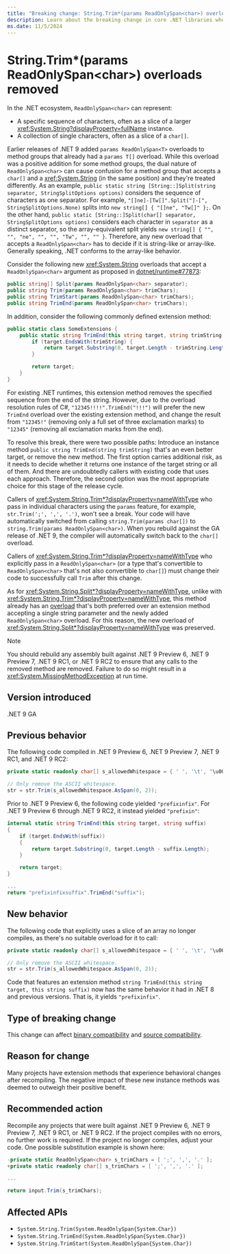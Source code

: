 ```yaml
---
title: "Breaking change: String.Trim*(params ReadOnlySpan<char>) overloads removed"
description: Learn about the breaking change in core .NET libraries where the String.Trim*(params ReadOnlySpan<char>) methods have been removed due to potential behavioral changes.
ms.date: 11/5/2024
---
```


# String.Trim*(params ReadOnlySpan\<char>) overloads removed

In the .NET ecosystem, `ReadOnlySpan<char>` can represent:

- A specific sequence of characters, often as a slice of a larger <xref:System.String?displayProperty=fullName> instance.
- A collection of single characters, often as a slice of a `char[]`.

Earlier releases of .NET 9 added `params ReadOnlySpan<T>` overloads to method groups that already had a `params T[]` overload. While this overload was a positive addition for some method groups, the dual nature of `ReadOnlySpan<char>` can cause confusion for a method group that accepts a `char[]` and a <xref:System.String> (in the same position) and they're treated differently. As an example, `public static string [String::]Split(string separator, StringSplitOptions options)` considers the sequence of characters as one separator. For example, `"[]ne]-[Tw[]".Split("]-[", StringSplitOptions.None)` splits into `new string[] { "[]ne", "Tw[]" };`. On the other hand, `public static [String::]Split(char[] separator, StringSplitOptions options)` considers each character in `separator` as a distinct separator, so the array-equivalent split yields `new string[] { "", "", "ne", "", "", "Tw", "", "" }`. Therefore, any new overload that accepts a `ReadOnlySpan<char>` has to decide if it is string-like or array-like. Generally speaking, .NET conforms to the array-like behavior.

Consider the following new <xref:System.String> overloads that accept a `ReadOnlySpan<char>` argument as proposed in [dotnet/runtime#77873](https://github.com/dotnet/runtime/issues/77873):

```csharp
public string[] Split(params ReadOnlySpan<char> separator);
public string Trim(params ReadOnlySpan<char> trimChars);
public string TrimStart(params ReadOnlySpan<char> trimChars);
public string TrimEnd(params ReadOnlySpan<char> trimChars);
```

In addition, consider the following commonly defined extension method:

```csharp
public static class SomeExtensions {
    public static string TrimEnd(this string target, string trimString) {
        if (target.EndsWith(trimString) {
            return target.Substring(0, target.Length - trimString.Length);
        }

        return target;
    }
}
```

For existing .NET runtimes, this extension method removes the specified sequence from the end of the string. However, due to the overload resolution rules of C#, `"12345!!!!".TrimEnd("!!!")` will prefer the new `TrimEnd` overload over the existing extension method, and change the result from `"12345!"` (removing only a full set of three exclamation marks) to `"12345"` (removing all exclamation marks from the end).

To resolve this break, there were two possible paths: Introduce an instance method `public string TrimEnd(string trimString)` that's an even better target, or remove the new method. The first option carries additional risk, as it needs to decide whether it returns one instance of the target string or all of them. And there are undoubtedly callers with existing code that uses each approach. Therefore, the second option was the most appropriate choice for this stage of the release cycle.

Callers of <xref:System.String.Trim*?displayProperty=nameWithType> who pass in individual characters using the `params` feature, for example, `str.Trim(';', ',', '.')`, won't see a break. Your code will have automatically switched from calling `string.Trim(params char[])` to `string.Trim(params ReadOnlySpan<char>)`. When you rebuild against the GA release of .NET 9, the compiler will automatically switch back to the `char[]` overload.

Callers of <xref:System.String.Trim*?displayProperty=nameWithType> who explicitly pass in a `ReadOnlySpan<char>` (or a type that's convertible to `ReadOnlySpan<char>` that's not also convertible to `char[]`) must change their code to successfully call `Trim` after this change.

As for <xref:System.String.Split*?displayProperty=nameWithType>, unlike with <xref:System.String.Trim*?displayProperty=nameWithType>, this method already has an [overload](xref:System.String.Split(System.String,System.StringSplitOptions)) that's both preferred over an extension method accepting a single string parameter and the newly added `ReadOnlySpan<char>` overload. For this reason, the new overload of <xref:System.String.Split*?displayProperty=nameWithType> was preserved.

> [!NOTE]
> You should rebuild any assembly built against .NET 9 Preview 6, .NET 9 Preview 7, .NET 9 RC1, or .NET 9 RC2 to ensure that any calls to the removed method are removed. Failure to do so might result in a <xref:System.MissingMethodException> at run time.

## Version introduced

.NET 9 GA

## Previous behavior

The following code compiled in .NET 9 Preview 6, .NET 9 Preview 7, .NET 9 RC1, and .NET 9 RC2:

```csharp
private static readonly char[] s_allowedWhitespace = { ' ', '\t', '\u00A0', '\u2000' };

// Only remove the ASCII whitespace.
str = str.Trim(s_allowedWhitespace.AsSpan(0, 2));
```

Prior to .NET 9 Preview 6, the following code yielded `"prefixinfix"`. For .NET 9 Preview 6 through .NET 9 RC2, it instead yielded `"prefixin"`:

```csharp
internal static string TrimEnd(this string target, string suffix)
{
    if (target.EndsWith(suffix))
    {
        return target.Substring(0, target.Length - suffix.Length);
    }

    return target;
}

...
return "prefixinfixsuffix".TrimEnd("suffix");
```

## New behavior

The following code that explicitly uses a slice of an array no longer compiles, as there's no suitable overload for it to call:

```csharp
private static readonly char[] s_allowedWhitespace = { ' ', '\t', '\u00A0', '\u2000' };

// Only remove the ASCII whitespace.
str = str.Trim(s_allowedWhitespace.AsSpan(0, 2));
```

Code that features an extension method `string TrimEnd(this string target, this string suffix)` now has the same behavior it had in .NET 8 and previous versions. That is, it yields `"prefixinfix"`.

## Type of breaking change

This change can affect [binary compatibility](../../categories.md#binary-compatibility) and [source compatibility](../../categories.md#source-compatibility).

## Reason for change

Many projects have extension methods that experience behavioral changes after recompiling. The negative impact of these new instance methods was deemed to outweigh their positive benefit.

## Recommended action

Recompile any projects that were built against .NET 9 Preview 6, .NET 9 Preview 7, .NET 9 RC1, or .NET 9 RC2. If the project compiles with no errors, no further work is required. If the project no longer compiles, adjust your code. One possible substitution example is shown here:

```csharp
-private static ReadOnlySpan<char> s_trimChars = [ ';', ',', '.' ];
+private static readonly char[] s_trimChars = [ ';', ',', '.' ];

...

return input.Trim(s_trimChars);
```

## Affected APIs

- `System.String.Trim(System.ReadOnlySpan{System.Char})`
- `System.String.TrimEnd(System.ReadOnlySpan{System.Char})`
- `System.String.TrimStart(System.ReadOnlySpan{System.Char})`
